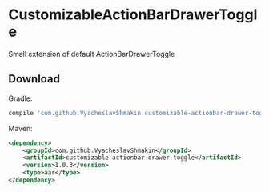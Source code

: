 # CustomizableActionBarDrawerToggle
Small extension of default ActionBarDrawerToggle

Download
--------

Gradle:

```groovy
compile 'com.github.VyacheslavShmakin.customizable-actionbar-drawer-toggle:1.0.3'
```

Maven:

```xml
<dependency>
    <groupId>com.github.VyacheslavShmakin</groupId>
    <artifactId>customizable-actionbar-drawer-toggle</artifactId>
    <version>1.0.3</version>
    <type>aar</type>
</dependency>
```

